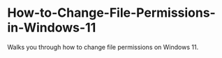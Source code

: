 # How-to-Change-File-Permissions-in-Windows-11
Walks you through how to change file permissions on Windows 11.
